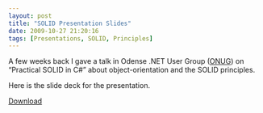 ```yaml
---
layout: post
title: "SOLID Presentation Slides"
date: 2009-10-27 21:20:16
tags: [Presentations, SOLID, Principles]
---
```

A few weeks back I gave a talk in Odense .NET User Group ([ONUG](http://www.onug.dk)) on “Practical SOLID in C#” about object-orientation and the SOLID principles.
  
Here is the slide deck for the presentation.
  
[Download](/files/Solid-presentation.pptx)
